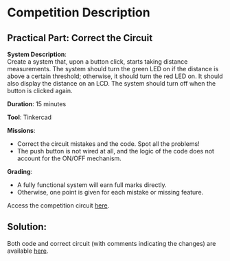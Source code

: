 # Competition Description

## Practical Part: Correct the Circuit

**System Description**:  
Create a system that, upon a button click, starts taking distance measurements. The system should turn the green LED on if the distance is above a certain threshold; otherwise, it should turn the red LED on. It should also display the distance on an LCD. The system should turn off when the button is clicked again.

**Duration**: 15 minutes

**Tool**: Tinkercad

**Missions**:
- Correct the circuit mistakes and the code. Spot all the problems!
- The push button is not wired at all, and the logic of the code does not account for the ON/OFF mechanism.

**Grading**: 
- A fully functional system will earn full marks directly.
- Otherwise, one point is given for each mistake or missing feature.


Access the competition circuit [here](https://www.tinkercad.com/things/fVGOFdHw0E0-corect-this-circuit-/editel?returnTo=%2Fthings%2FfVGOFdHw0E0-corect-this-circuit-&sharecode=Vdyaon7nIdO_2ANOZkCJSV2XHQnTw41WWGFggeleXZ8&fbclid=IwY2xjawHC-kNleHRuA2FlbQIxMAABHRsKJFivqm1UrhtneFOmOCKRVyW9nXm6wqJZst5hkSP437sKg0-Kn32shA_aem_PtyTSzbtn90B7uctC_I3BQ).


## Solution:

Both code and correct circuit (with comments indicating the changes) are available [here](https://www.tinkercad.com/things/fOtrVYo3v1s/editel?sharecode=hIJ-fVgft3of4M2LAutuOsIhPHMdhwTp1IwoaOrR91k&fbclid=IwY2xjawHC99xleHRuA2FlbQIxMAABHSCt6vc32zjRei6h8vLzUvv1-QVuXCi3Y6QP_hHPuiNzDA6X4_7_9XTCtw_aem_VR1sqbkNjtvTT8KxDLVkmg).
